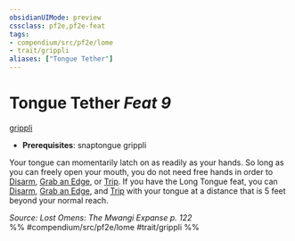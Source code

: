 ```yaml
---
obsidianUIMode: preview
cssclass: pf2e,pf2e-feat
tags:
- compendium/src/pf2e/lome
- trait/grippli
aliases: ["Tongue Tether"]
---
```

# Tongue Tether  *Feat 9*  
[grippli](../../Rules/traits/grippli-b2.md)  

- **Prerequisites**: snaptongue grippli

Your tongue can momentarily latch on as readily as your hands. So long as you can freely open your mouth, you do not need free hands in order to [Disarm](../../Rules/actions/disarm.md), [Grab an Edge](../../Rules/actions/grab-an-edge.md), or [Trip](../../Rules/actions/trip.md). If you have the Long Tongue feat, you can [Disarm](../../Rules/actions/disarm.md), [Grab an Edge](../../Rules/actions/grab-an-edge.md), and [Trip](../../Rules/actions/trip.md) with your tongue at a distance that is 5 feet beyond your normal reach.

*Source: Lost Omens: The Mwangi Expanse p. 122*  
%% #compendium/src/pf2e/lome #trait/grippli %%